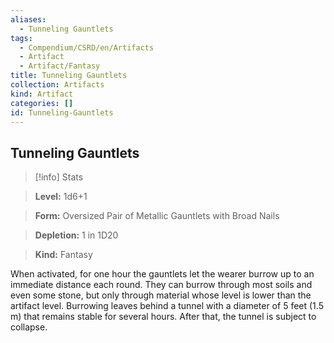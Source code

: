 ```yaml
---
aliases:
  - Tunneling Gauntlets
tags:
  - Compendium/CSRD/en/Artifacts
  - Artifact
  - Artifact/Fantasy
title: Tunneling Gauntlets
collection: Artifacts
kind: Artifact
categories: []
id: Tunneling-Gauntlets
---
```

## Tunneling Gauntlets    
>[!info] Stats    
> **Level:** 1d6+1    
> **Form:** Oversized Pair of Metallic Gauntlets with Broad Nails    
> **Depletion:** 1 in 1D20    
> **Kind:** Fantasy  
    
When activated, for one hour the gauntlets let the wearer burrow up to an immediate distance each round. They can burrow through most soils and even some stone, but only through material whose level is lower than the artifact level. Burrowing leaves behind a tunnel with a diameter of 5 feet (1.5 m) that remains stable for several hours. After that, the tunnel is subject to collapse.
